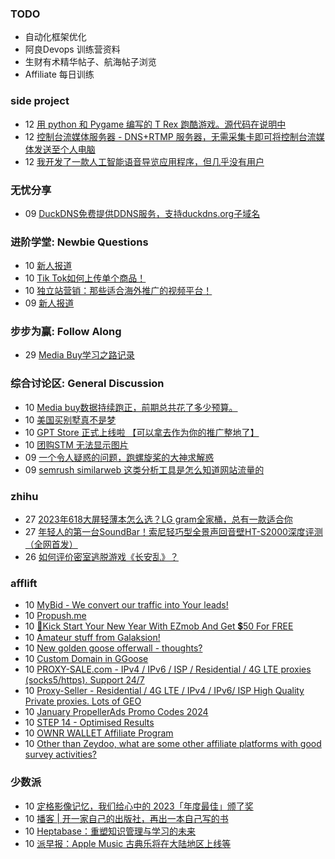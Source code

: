 ### TODO
-  自动化框架优化
-  阿良Devops 训练营资料
-  生财有术精华帖子、航海帖子浏览
-  Affiliate 每日训练

### side project
<!-- sideproject:START -->
-  12 [用 python 和 Pygame 编写的 T Rex 跑酷游戏。源代码在说明中](https://www.youtube.com/watch?v=pZySIXSelCA)
-  12 [控制台流媒体服务器 - DNS+RTMP 服务器，无需采集卡即可将控制台流媒体发送至个人电脑](https://github.com/Aioros/console-streaming-server)
-  12 [我开发了一款人工智能语音导览应用程序，但几乎没有用户](https://www.reddit.com/r/SideProject/comments/18gpp0e/ive_built_an_ai_audio_tour_app_but_have_almost_no/)<!-- sideproject:END -->


### 无忧分享
<!-- ruyo:START -->
-  09 [DuckDNS免费提供DDNS服务，支持duckdns.org子域名](https://51.ruyo.net/18593.html)<!-- ruyo:END -->

### 进阶学堂: Newbie Questions
<!-- advertcn1:START -->
-  10 [新人报道](https://www.advertcn.com/thread-113621-1-1.html)
-  10 [Tik Tok如何上传单个商品！](https://www.advertcn.com/thread-113620-1-1.html)
-  10 [独立站营销：那些适合海外推广的视频平台！](https://www.advertcn.com/thread-113614-1-1.html)
-  09 [新人报道](https://www.advertcn.com/thread-113606-1-1.html)<!-- advertcn1:END -->

### 步步为赢: Follow Along
<!-- advertcn2:START -->
-  29 [Media Buy学习之路记录](https://www.advertcn.com/thread-113493-1-1.html)<!-- advertcn2:END -->

### 综合讨论区: General Discussion
<!-- advertcn3:START -->
-  10 [Media buy数据持续跑正，前期总共花了多少预算。](https://www.advertcn.com/thread-113622-1-1.html)
-  10 [美国买别墅真不是梦](https://www.advertcn.com/thread-113618-1-1.html)
-  10 [GPT Store 正式上线啦 【可以拿去作为你的推广整地了】](https://www.advertcn.com/thread-113617-1-1.html)
-  10 [团购STM 无法显示图片](https://www.advertcn.com/thread-113611-1-1.html)
-  09 [一个令人疑惑的问题，跑螺旋桨的大神求解惑](https://www.advertcn.com/thread-113610-1-1.html)
-  09 [semrush similarweb 这类分析工具是怎么知道网站流量的](https://www.advertcn.com/thread-113608-1-1.html)<!-- advertcn3:END -->


### zhihu
<!-- zhihu:START -->
-  27 [2023年618大屏轻薄本怎么选？LG gram全家桶，总有一款适合你](http://zhuanlan.zhihu.com/p/632641888?utm_campaign=rss&utm_medium=rss&utm_source=rss&utm_content=title)
-  27 [年轻人的第一台SoundBar！索尼轻巧型全景声回音壁HT-S2000深度评测（全网首发）](http://zhuanlan.zhihu.com/p/630990296?utm_campaign=rss&utm_medium=rss&utm_source=rss&utm_content=title)
-  26 [如何评价密室逃脱游戏《长安乱》？](http://www.zhihu.com/question/563950552/answer/3045961312?utm_campaign=rss&utm_medium=rss&utm_source=rss&utm_content=title)<!-- zhihu:END -->

### afflift
<!-- afflift:START -->
-  10 [MyBid - We convert our traffic into Your leads!](https://afflift.com/f/threads/mybid-we-convert-our-traffic-into-your-leads.9262/)
-  10 [Propush.me](https://afflift.com/f/threads/propush-me.12367/)
-  10 [🎉Kick Start Your New Year With EZmob And Get 💲50 For FREE](https://afflift.com/f/threads/%F0%9F%8E%89kick-start-your-new-year-with-ezmob-and-get-%F0%9F%92%B250-for-free.12431/)
-  10 [Amateur stuff from Galaksion!](https://afflift.com/f/threads/amateur-stuff-from-galaksion.12400/)
-  10 [New golden goose offerwall - thoughts?](https://afflift.com/f/threads/new-golden-goose-offerwall-thoughts.12428/)
-  10 [Custom Domain in GGoose](https://afflift.com/f/threads/custom-domain-in-ggoose.11805/)
-  10 [PROXY-SALE.com - IPv4 / IPv6 / ISP / Residential / 4G LTE proxies &lpar;socks5/https&rpar;. Support 24/7](https://afflift.com/f/threads/proxy-sale-com-ipv4-ipv6-isp-residential-4g-lte-proxies-socks5-https-support-24-7.12382/)
-  10 [Proxy-Seller - Residential / 4G LTE / IPv4 / IPv6/ ISP High Quality Private proxies. Lots of GEO](https://afflift.com/f/threads/proxy-seller-residential-4g-lte-ipv4-ipv6-isp-high-quality-private-proxies-lots-of-geo.11946/)
-  10 [January PropellerAds Promo Codes 2024](https://afflift.com/f/threads/january-propellerads-promo-codes-2024.12417/)
-  10 [STEP 14 - Optimised Results](https://afflift.com/f/threads/step-14-optimised-results.12325/)
-  10 [OWNR WALLET Affiliate Program](https://afflift.com/f/threads/ownr-wallet-affiliate-program.9733/)
-  10 [Other than Zeydoo, what are some other affiliate platforms with good survey activities?](https://afflift.com/f/threads/other-than-zeydoo-what-are-some-other-affiliate-platforms-with-good-survey-activities.12398/)<!-- afflift:END -->

### 少数派
<!-- sspai:START -->
-  10 [定格影像记忆，我们给心中的 2023「年度最佳」颁了奖](https://sspai.com/post/85655)
-  10 [播客 | 开一家自己的出版社，再出一本自己写的书](https://sspai.com/post/85675)
-  10 [Heptabase：重塑知识管理与学习的未来](https://sspai.com/post/85171)
-  10 [派早报：Apple Music 古典乐将在大陆地区上线等](https://sspai.com/post/85699)<!-- sspai:END -->
